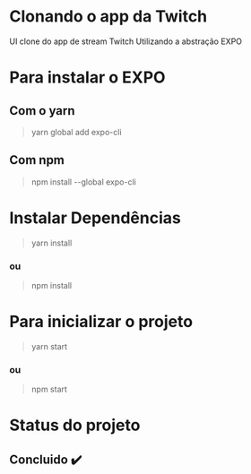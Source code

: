 # Clonando o app da Twitch
UI clone do app de stream Twitch Utilizando a abstração EXPO

# Para instalar o EXPO
## Com o yarn
> yarn global add expo-cli

## Com npm
> npm install --global expo-cli

# Instalar Dependências
> yarn install
### ou
> npm install

# Para inicializar o projeto
> yarn start
### ou 
> npm start

# Status do projeto
## Concluido :heavy_check_mark:
